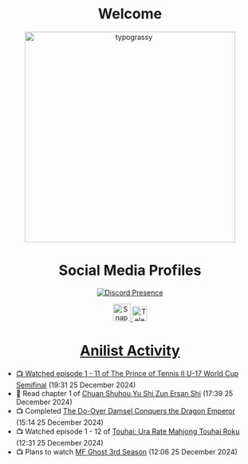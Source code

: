 <div align="center">

# Welcome
<a href="https://github.com/kawarimidoll/typograssy">
    <img alt="typograssy" src="https://typograssy.deno.dev/api?text=%E3%82%88%E3%81%86%E3%81%93%E3%81%9D%E3%81%BF%E3%81%AA%E3%81%95%E3%82%93%20-%20Sheby--&&l0=none&l1=82d9d0&l2=027353&l3=038c4c&l4=01402e&bg=none&frame=none&speed=100&comment=" width="421.99">
</a>

</div>

<div align="center">

# Social Media Profiles

[![Discord Presence](https://lanyard.cnrad.dev/api/612532963938271232)](https://discord.com/users/612532963938271232)


<a href="https://www.snapchat.com/add/a.sheby" title="Snapchat Profile">
    <img src="https://www.freepnglogos.com/uploads/snapchat-logo-png-0.png" width="35" alt="Snapchat Logo" />


<a href="https://t.me/ASheby" title="Telegram Profile">
    <img src="https://www.freepnglogos.com/uploads/telegram-logo-png-0.png" width="30" alt="Telegram Logo" />


</div>

<div align="center">

# Anilist Activity

</div>

<!-- ANILIST_ACTIVITY:start -->

-   📺 Watched episode 1 - 11 of [The Prince of Tennis II U-17 World Cup Semifinal](https://anilist.co/anime/165810) (19:31 25 December 2024)
-   📖 Read chapter 1 of [Chuan Shuhou Yu Shi Zun Ersan Shi](https://anilist.co/manga/182428) (17:39 25 December 2024)
-   📺 Completed [The Do-Over Damsel Conquers the Dragon Emperor](https://anilist.co/anime/164299) (15:14 25 December 2024)
-   📺 Watched episode 1 - 12 of [Touhai: Ura Rate Mahjong Touhai Roku](https://anilist.co/anime/173263) (12:31 25 December 2024)
-   📺 Plans to watch [MF Ghost 3rd Season](https://anilist.co/anime/185753) (12:06 25 December 2024)

<!-- ANILIST_ACTIVITY:end -->
